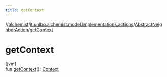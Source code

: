 ```yaml
---
title: getContext
---
```

//[alchemist](../../../index.html)/[it.unibo.alchemist.model.implementations.actions](../index.html)/[AbstractNeighborAction](index.html)/[getContext](get-context.html)



# getContext



[jvm]\
fun [getContext](get-context.html)(): [Context](../../it.unibo.alchemist.model.interfaces/-context/index.html)




